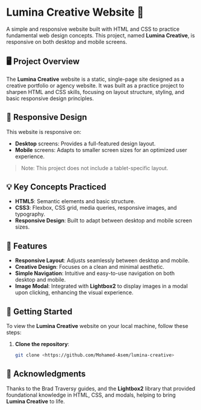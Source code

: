 # Lumina Creative Website 🌟

A simple and responsive website built with HTML and CSS to practice fundamental web design concepts. This project, named **Lumina Creative**, is responsive on both desktop and mobile screens.

## 🖥️ Project Overview

The **Lumina Creative** website is a static, single-page site designed as a creative portfolio or agency website. It was built as a practice project to sharpen HTML and CSS skills, focusing on layout structure, styling, and basic responsive design principles.

## 📱 Responsive Design

This website is responsive on:

- **Desktop** screens: Provides a full-featured design layout.
- **Mobile** screens: Adapts to smaller screen sizes for an optimized user experience.

> Note: This project does not include a tablet-specific layout.

## 💡 Key Concepts Practiced

- **HTML5**: Semantic elements and basic structure.
- **CSS3**: Flexbox, CSS grid, media queries, responsive images, and typography.
- **Responsive Design**: Built to adapt between desktop and mobile screen sizes.

## 🎨 Features

- **Responsive Layout**: Adjusts seamlessly between desktop and mobile.
- **Creative Design**: Focuses on a clean and minimal aesthetic.
- **Simple Navigation**: Intuitive and easy-to-use navigation on both desktop and mobile.
- **Image Modal**: Integrated with **Lightbox2** to display images in a modal upon clicking, enhancing the visual experience.

## 🚀 Getting Started

To view the **Lumina Creative** website on your local machine, follow these steps:

1. **Clone the repository**:
   ```bash
   git clone <https://github.com/Mohamed-Asem/lumina-creative>
   ```

## 🙌 Acknowledgments

Thanks to the Brad Traversy guides, and the **Lightbox2** library that provided foundational knowledge in HTML, CSS, and modals, helping to bring **Lumina Creative** to life.
